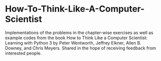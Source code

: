 # How-To-Think-Like-A-Computer-Scientist
Implementations of the problems in the chapter-wise exercises as well as example codes from the book How to Think Like a Computer Scientist: Learning with Python 3 by Peter Wentworth, Jeffrey Elkner, Allen B. Downey, and Chris Meyers. Shared in the hope of receiving feedback from interested people.
